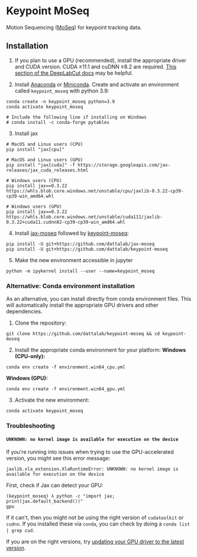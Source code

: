 # Keypoint MoSeq

Motion Sequencing ([MoSeq](https://www.cell.com/neuron/fulltext/S0896-6273(15)01037-5?_returnURL=https%3A%2F%2Flinkinghub.elsevier.com%2Fretrieve%2Fpii%2FS0896627315010375%3Fshowall%3Dtrue)) for keypoint tracking data. 

## Installation

1. If you plan to use a GPU (recommended), install the appropriate driver and CUDA version. CUDA ≥11.1 and cuDNN ≥8.2 are required. [This section of the DeepLabCut docs](https://deeplabcut.github.io/DeepLabCut/docs/installation.html#gpu-support) may be helpful.


2. Install [Anaconda](https://docs.anaconda.com/anaconda/install/index.html) or [Miniconda](https://docs.conda.io/en/latest/miniconda.html). Create and activate an environment called `keypoint_moseq` with python 3.9:
```
conda create -n keypoint_moseq python=3.9
conda activate keypoint_moseq

# Include the following line if installing on Windows
# conda install -c conda-forge pytables
```

3. Install jax
```
# MacOS and Linux users (CPU)
pip install "jax[cpu]"

# MacOS and Linux users (GPU)
pip install "jax[cuda]" -f https://storage.googleapis.com/jax-releases/jax_cuda_releases.html

# Windows users (CPU)
pip install jax==0.3.22 https://whls.blob.core.windows.net/unstable/cpu/jaxlib-0.3.22-cp39-cp39-win_amd64.whl

# Windows users (GPU)
pip install jax==0.3.22 https://whls.blob.core.windows.net/unstable/cuda111/jaxlib-0.3.22+cuda11.cudnn82-cp39-cp39-win_amd64.whl
```

4. Install [jax-moseq](https://github.com/dattalab/jax-moseq) followed by [keypoint-moseq](https://github.com/dattalab/keypoint-moseq):
```
pip install -U git+https://github.com/dattalab/jax-moseq
pip install -U git+https://github.com/dattalab/keypoint-moseq
```

5. Make the new environment accessible in jupyter 
```
python -m ipykernel install --user --name=keypoint_moseq
```

### Alternative: Conda environment installation
As an alternative, you can install directly from conda environment files. This will automatically install the appropriate GPU drivers and other dependencies.

1. Clone the repository:
```
git clone https://github.com/dattalab/keypoint-moseq && cd keypoint-moseq
```

2. Install the appropriate conda environment for your platform:
**Windows (CPU-only):**
```
conda env create -f environment.win64_cpu.yml
```
**Windows (GPU):**
```
conda env create -f environment.win64_gpu.yml
```

3. Activate the new environment:
```
conda activate keypoint_moseq
```

### Troubleshooting
#### `UNKNOWN: no kernel image is available for execution on the device`
If you're running into issues when trying to use the GPU-accelerated version, you might see this error message:
```
jaxlib.xla_extension.XlaRuntimeError: UNKNOWN: no kernel image is available for execution on the device
```
First, check if Jax can detect your GPU:
```
(keypoint_moseq) λ python -c "import jax; print(jax.default_backend())"
gpu
```
If it can't, then you might not be using the right version of `cudatoolkit` or `cudnn`. If you installed these via `conda`, you can check by doing a `conda list | grep cud`.

If you are on the right versions, try [updating your GPU driver to the latest version](https://nvidia.com/drivers).